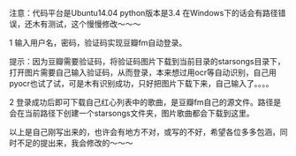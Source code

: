 注意：代码平台是Ubuntu14.04 python版本是3.4
在Windows下的话会有路径错误，还木有测试，这个慢慢修改～～～

1 输入用户名，密码，验证码实现豆瓣fm自动登录。

提示：因为豆瓣需要验证码，将验证码图片下载到当前目录的starsongs目录下，打开图片需要自己输入验证码，从而登录，本来想过用ocr等自动识别，自己用pyocr也试了试，可是木有识别成功，只好把图片下载下来，自己输入了。。。。

2 登录成功后即可下载自己红心列表中的歌曲，是豆瓣fm自己的源文件。路径是会在当前路径下创建一个starsongs文件夹，图片歌曲都会下载到这里。

以上是自己刚写出来的，也许会有地方不对，或写的不好，希望各位多多包涵，同时不足的提出来，我会修改的～～～

